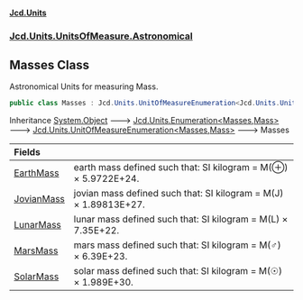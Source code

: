 #### [Jcd.Units](index.md 'index')
### [Jcd.Units.UnitsOfMeasure.Astronomical](Jcd.Units.UnitsOfMeasure.Astronomical.md 'Jcd.Units.UnitsOfMeasure.Astronomical')

## Masses Class

Astronomical Units for measuring Mass.

```csharp
public class Masses : Jcd.Units.UnitOfMeasureEnumeration<Jcd.Units.UnitsOfMeasure.Astronomical.Masses, Jcd.Units.UnitTypes.Mass>
```

Inheritance [System.Object](https://docs.microsoft.com/en-us/dotnet/api/System.Object 'System.Object') &#129106; [Jcd.Units.Enumeration&lt;](Enumeration_TEnumeration,T_.md 'Jcd.Units.Enumeration<TEnumeration,T>')[Masses](Masses.md 'Jcd.Units.UnitsOfMeasure.Astronomical.Masses')[,](Enumeration_TEnumeration,T_.md 'Jcd.Units.Enumeration<TEnumeration,T>')[Mass](Mass.md 'Jcd.Units.UnitTypes.Mass')[&gt;](Enumeration_TEnumeration,T_.md 'Jcd.Units.Enumeration<TEnumeration,T>') &#129106; [Jcd.Units.UnitOfMeasureEnumeration&lt;](UnitOfMeasureEnumeration_TEnumeration,T_.md 'Jcd.Units.UnitOfMeasureEnumeration<TEnumeration,T>')[Masses](Masses.md 'Jcd.Units.UnitsOfMeasure.Astronomical.Masses')[,](UnitOfMeasureEnumeration_TEnumeration,T_.md 'Jcd.Units.UnitOfMeasureEnumeration<TEnumeration,T>')[Mass](Mass.md 'Jcd.Units.UnitTypes.Mass')[&gt;](UnitOfMeasureEnumeration_TEnumeration,T_.md 'Jcd.Units.UnitOfMeasureEnumeration<TEnumeration,T>') &#129106; Masses

| Fields | |
| :--- | :--- |
| [EarthMass](Masses.EarthMass.md 'Jcd.Units.UnitsOfMeasure.Astronomical.Masses.EarthMass') | earth mass defined such that: SI kilogram = M(⊕) × 5.9722E+24. |
| [JovianMass](Masses.JovianMass.md 'Jcd.Units.UnitsOfMeasure.Astronomical.Masses.JovianMass') | jovian mass defined such that: SI kilogram = M(J) × 1.89813E+27. |
| [LunarMass](Masses.LunarMass.md 'Jcd.Units.UnitsOfMeasure.Astronomical.Masses.LunarMass') | lunar mass defined such that: SI kilogram = M(L) × 7.35E+22. |
| [MarsMass](Masses.MarsMass.md 'Jcd.Units.UnitsOfMeasure.Astronomical.Masses.MarsMass') | mars mass defined such that: SI kilogram = M(♂) × 6.39E+23. |
| [SolarMass](Masses.SolarMass.md 'Jcd.Units.UnitsOfMeasure.Astronomical.Masses.SolarMass') | solar mass defined such that: SI kilogram = M(☉) × 1.989E+30. |
